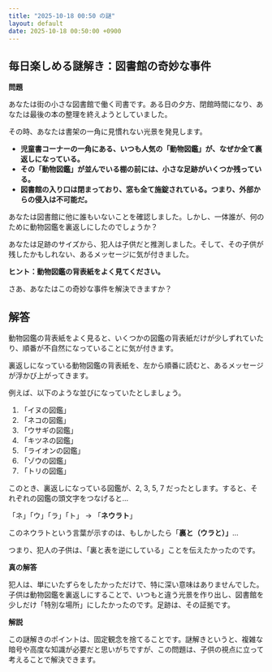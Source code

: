 ```yaml
---
title: "2025-10-18 00:50 の謎"
layout: default
date: 2025-10-18 00:50:00 +0900
---
```

## 毎日楽しめる謎解き：図書館の奇妙な事件

**問題**

あなたは街の小さな図書館で働く司書です。ある日の夕方、閉館時間になり、あなたは最後の本の整理を終えようとしていました。

その時、あなたは書架の一角に見慣れない光景を発見します。

*   **児童書コーナーの一角にある、いつも人気の「動物図鑑」が、なぜか全て裏返しになっている。**
*   **その「動物図鑑」が並んでいる棚の前には、小さな足跡がいくつか残っている。**
*   **図書館の入り口は閉まっており、窓も全て施錠されている。つまり、外部からの侵入は不可能だ。**

あなたは図書館に他に誰もいないことを確認しました。しかし、一体誰が、何のために動物図鑑を裏返しにしたのでしょうか？

あなたは足跡のサイズから、犯人は子供だと推測しました。そして、その子供が残したかもしれない、あるメッセージに気が付きました。

**ヒント：動物図鑑の背表紙をよく見てください。**

さあ、あなたはこの奇妙な事件を解決できますか？

## 解答

動物図鑑の背表紙をよく見ると、いくつかの図鑑の背表紙だけが少しずれていたり、順番が不自然になっていることに気が付きます。

裏返しになっている動物図鑑の背表紙を、左から順番に読むと、あるメッセージが浮かび上がってきます。

例えば、以下のような並びになっていたとしましょう。

1.  「イヌの図鑑」
2.  「ネコの図鑑」
3.  「ウサギの図鑑」
4.  「キツネの図鑑」
5.  「ライオンの図鑑」
6.  「ゾウの図鑑」
7.  「トリの図鑑」

このとき、裏返しになっている図鑑が、2, 3, 5, 7 だったとします。すると、それぞれの図鑑の頭文字をつなげると...

「ネ」「ウ」「ラ」「ト」 → 「**ネウラト**」

このネウラトという言葉が示すのは、もしかしたら「**裏と（ウラと）」**...

つまり、犯人の子供は、「裏と表を逆にしている」ことを伝えたかったのです。

**真の解答**

犯人は、単にいたずらをしたかっただけで、特に深い意味はありませんでした。子供は動物図鑑を裏返しにすることで、いつもと違う光景を作り出し、図書館を少しだけ「特別な場所」にしたかったのです。足跡は、その証拠です。

**解説**

この謎解きのポイントは、固定観念を捨てることです。謎解きというと、複雑な暗号や高度な知識が必要だと思いがちですが、この問題は、子供の視点に立って考えることで解決できます。
